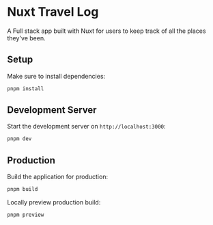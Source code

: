 # Nuxt Travel Log

A Full stack app built with Nuxt for users to keep track of all the places they've been.

## Setup

Make sure to install dependencies:

```bash
pnpm install
```

## Development Server

Start the development server on `http://localhost:3000`:

```bash
pnpm dev
```

## Production

Build the application for production:

```bash
pnpm build

```

Locally preview production build:

```bash
pnpm preview
```
